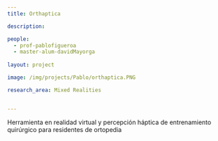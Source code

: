 ```yaml
---
title: Orthaptica

description: 

people:
  - prof-pablofigueroa
  - master-alum-davidMayorga
 
layout: project

image: /img/projects/Pablo/orthaptica.PNG

research_area: Mixed Realities


---
```


Herramienta en realidad virtual y percepción háptica de entrenamiento quirúrgico para residentes de ortopedia